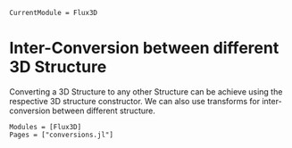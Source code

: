 ```@meta
CurrentModule = Flux3D
```

# Inter-Conversion between different 3D Structure

Converting a 3D Structure to any other Structure can be achieve using the
respective 3D structure constructor. We can also use transforms for
inter-conversion between different structure.

```@autodocs
Modules = [Flux3D]
Pages = ["conversions.jl"]
```
